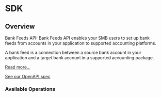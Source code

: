 # SDK

## Overview

Bank Feeds API: Bank Feeds API enables your SMB users to set up bank feeds from accounts in your application to supported accounting platforms.

A bank feed is a connection between a source bank account in your application and a target bank account in a supported accounting package.

[Read more...](https://docs.codat.io/bank-feeds-api/overview)

[See our OpenAPI spec](https://github.com/codatio/oas)

### Available Operations

